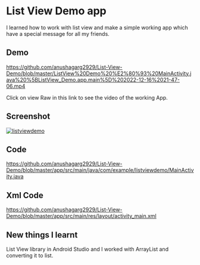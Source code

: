 
# List View Demo app

I learned how to work with list view and make a simple working app which have a special message for all my friends.
## Demo

https://github.com/anushagarg2929/List-View-Demo/blob/master/ListView%20Demo%20%E2%80%93%20MainActivity.java%20%5BListView_Demo.app.main%5D%202022-12-16%2021-47-06.mp4

Click on view Raw in this link to see the video of the working App.
## Screenshot

<a href="https://ibb.co/bbh1zDF"><img src="https://i.ibb.co/bbh1zDF/listviewdemo.png" alt="listviewdemo" border="0"></a>
## Code

https://github.com/anushagarg2929/List-View-Demo/blob/master/app/src/main/java/com/example/listviewdemo/MainActivity.java
## Xml Code

https://github.com/anushagarg2929/List-View-Demo/blob/master/app/src/main/res/layout/activity_main.xml
## New things I learnt

List View library in Android Studio and I worked with ArrayList and converting it to list.
